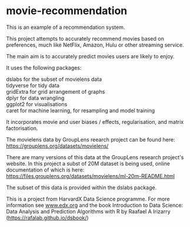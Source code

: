 # movie-recommendation

This is an example of a recommendation system.

This project attempts to accurately recommend movies based on preferences, much like NetFlix, Amazon, Hulu or other streaming service.

The main aim is to accurately predict movies users are likely to enjoy.

It uses the following packages:

dslabs for the subset of movielens data <br>
tidyverse for tidy data <br>
gridExtra for grid arrangement of graphs <br>
dplyr for data wrangling <br>
ggplot2 for visualisations<br>
caret for machine learning, for resampling and model training <br>


It incorporates movie and user biases / effects, regularisation, and matrix factorisation.

The movielens data by GroupLens reearch project can be found here: https://grouplens.org/datasets/movielens/ 

There are many versions of this data at the GroupLens research project's website. In this project a subst of 20M dataset is being used, online documentation of which is here:  https://files.grouplens.org/datasets/movielens/ml-20m-README.html

The subset of this data is provided within the dslabs package.

This is a project from HarvardX Data Science programme. For more information see www.edx.org and the book Introduction to Data Science: Data Analysis and Prediction Algorithms with R by Raafael A Irizarry (https://rafalab.github.io/dsbook/)
